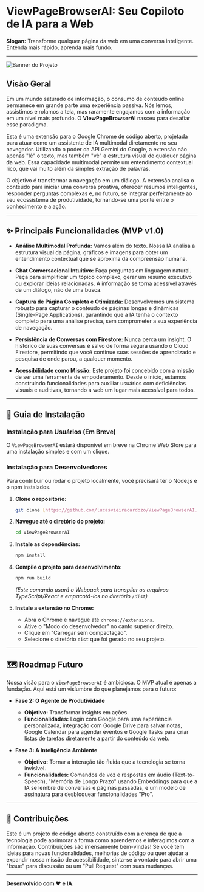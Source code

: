 # ViewPageBrowserAI: Seu Copiloto de IA para a Web

**Slogan:** Transforme qualquer página da web em uma conversa inteligente. Entenda mais rápido, aprenda mais fundo.

---

![Banner do Projeto](https://placehold.co/1200x400/1a1a1a/ffffff?text=ViewPageBrowserAI&font=raleway)

## Visão Geral

Em um mundo saturado de informação, o consumo de conteúdo online permanece em grande parte uma experiência passiva. Nós lemos, assistimos e rolamos a tela, mas raramente engajamos com a informação em um nível mais profundo. O **ViewPageBrowserAI** nasceu para desafiar esse paradigma.

Esta é uma extensão para o Google Chrome de código aberto, projetada para atuar como um assistente de IA multimodal diretamente no seu navegador. Utilizando o poder da API Gemini do Google, a extensão não apenas "lê" o texto, mas também "vê" a estrutura visual de qualquer página da web. Essa capacidade multimodal permite um entendimento contextual rico, que vai muito além da simples extração de palavras.

O objetivo é transformar a navegação em um diálogo. A extensão analisa o conteúdo para iniciar uma conversa proativa, oferecer resumos inteligentes, responder perguntas complexas e, no futuro, se integrar perfeitamente ao seu ecossistema de produtividade, tornando-se uma ponte entre o conhecimento e a ação.

---

## ✨ Principais Funcionalidades (MVP v1.0)

* **Análise Multimodal Profunda:** Vamos além do texto. Nossa IA analisa a estrutura visual da página, gráficos e imagens para obter um entendimento contextual que se aproxima da compreensão humana.

* **Chat Conversacional Intuitivo:** Faça perguntas em linguagem natural. Peça para simplificar um tópico complexo, gerar um resumo executivo ou explorar ideias relacionadas. A informação se torna acessível através de um diálogo, não de uma busca.

* **Captura de Página Completa e Otimizada:** Desenvolvemos um sistema robusto para capturar o conteúdo de páginas longas e dinâmicas (Single-Page Applications), garantindo que a IA tenha o contexto completo para uma análise precisa, sem comprometer a sua experiência de navegação.

* **Persistência de Conversas com Firestore:** Nunca perca um insight. O histórico de suas conversas é salvo de forma segura usando o Cloud Firestore, permitindo que você continue suas sessões de aprendizado e pesquisa de onde parou, a qualquer momento.

* **Acessibilidade como Missão:** Este projeto foi concebido com a missão de ser uma ferramenta de empoderamento. Desde o início, estamos construindo funcionalidades para auxiliar usuários com deficiências visuais e auditivas, tornando a web um lugar mais acessível para todos.

---

## 🚀 Guia de Instalação

### Instalação para Usuários (Em Breve)

O `ViewPageBrowserAI` estará disponível em breve na Chrome Web Store para uma instalação simples e com um clique.

### Instalação para Desenvolvedores

Para contribuir ou rodar o projeto localmente, você precisará ter o Node.js e o npm instalados.

1.  **Clone o repositório:**
    ```bash
    git clone [https://github.com/lucasvieiracardozo/ViewPageBrowserAI.git](https://github.com/lucasvieiracardozo/ViewPageBrowserAI.git)
    ```
2.  **Navegue até o diretório do projeto:**
    ```bash
    cd ViewPageBrowserAI
    ```
3.  **Instale as dependências:**
    ```bash
    npm install
    ```
4.  **Compile o projeto para desenvolvimento:**
    ```bash
    npm run build
    ```
    *(Este comando usará o Webpack para transpilar os arquivos TypeScript/React e empacotá-los no diretório `/dist`)*

5.  **Instale a extensão no Chrome:**
    * Abra o Chrome e navegue até `chrome://extensions`.
    * Ative o "Modo do desenvolvedor" no canto superior direito.
    * Clique em "Carregar sem compactação".
    * Selecione o diretório `dist` que foi gerado no seu projeto.

---

## 🗺️ Roadmap Futuro

Nossa visão para o `ViewPageBrowserAI` é ambiciosa. O MVP atual é apenas a fundação. Aqui está um vislumbre do que planejamos para o futuro:

* **Fase 2: O Agente de Produtividade**
    * **Objetivo:** Transformar insights em ações.
    * **Funcionalidades:** Login com Google para uma experiência personalizada, integração com Google Drive para salvar notas, Google Calendar para agendar eventos e Google Tasks para criar listas de tarefas diretamente a partir do conteúdo da web.

* **Fase 3: A Inteligência Ambiente**
    * **Objetivo:** Tornar a interação tão fluida que a tecnologia se torna invisível.
    * **Funcionalidades:** Comandos de voz e respostas em áudio (Text-to-Speech), "Memória de Longo Prazo" usando Embeddings para que a IA se lembre de conversas e páginas passadas, e um modelo de assinatura para desbloquear funcionalidades "Pro".

---

## 🤝 Contribuições

Este é um projeto de código aberto construído com a crença de que a tecnologia pode aprimorar a forma como aprendemos e interagimos com a informação. Contribuições são imensamente bem-vindas! Se você tem ideias para novas funcionalidades, melhorias de código ou quer ajudar a expandir nossa missão de acessibilidade, sinta-se à vontade para abrir uma "Issue" para discussão ou um "Pull Request" com suas mudanças.

---

**Desenvolvido com ❤️ e IA.**
